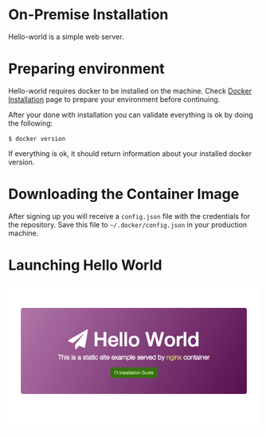 # On-Premise Installation

Hello-world is a simple web server.

# Preparing environment

Hello-world requires docker to be installed on the machine. Check [Docker Installation](https://docs.docker.com/installation/) page to prepare your environment before continuing. 

After your done with installation you can validate everything is ok by doing the following:

```shell
$ docker version
```

If everything is ok, it should return information about your installed docker version.

# Downloading the Container Image

After signing up you will receive a `config.json` file with the credentials for the repository. Save this file to `~/.docker/config.json` in your production machine.

# Launching Hello World

![Preview](https://raw.githubusercontent.com/harbur/hello-world/master/imgs/preview.png)
